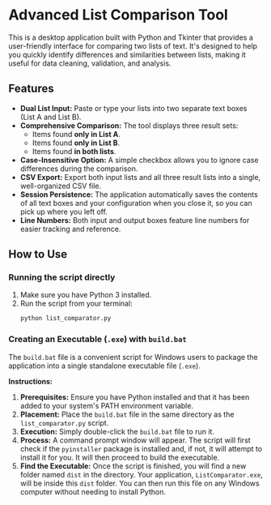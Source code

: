 # Advanced List Comparison Tool

This is a desktop application built with Python and Tkinter that provides a user-friendly interface for comparing two lists of text. It's designed to help you quickly identify differences and similarities between lists, making it useful for data cleaning, validation, and analysis.



## Features

* **Dual List Input:** Paste or type your lists into two separate text boxes (List A and List B).
* **Comprehensive Comparison:** The tool displays three result sets:
    * Items found **only in List A**.
    * Items found **only in List B**.
    * Items found **in both lists**.
* **Case-Insensitive Option:** A simple checkbox allows you to ignore case differences during the comparison.
* **CSV Export:** Export both input lists and all three result lists into a single, well-organized CSV file.
* **Session Persistence:** The application automatically saves the contents of all text boxes and your configuration when you close it, so you can pick up where you left off.
* **Line Numbers:** Both input and output boxes feature line numbers for easier tracking and reference.

## How to Use

### Running the script directly

1.  Make sure you have Python 3 installed.
2.  Run the script from your terminal:
    ```bash
    python list_comparator.py
    ```

### Creating an Executable (`.exe`) with `build.bat`

The `build.bat` file is a convenient script for Windows users to package the application into a single standalone executable file (`.exe`).

**Instructions:**

1.  **Prerequisites:** Ensure you have Python installed and that it has been added to your system's PATH environment variable.
2.  **Placement:** Place the `build.bat` file in the same directory as the `list_comparator.py` script.
3.  **Execution:** Simply double-click the `build.bat` file to run it.
4.  **Process:** A command prompt window will appear. The script will first check if the `pyinstaller` package is installed and, if not, it will attempt to install it for you. It will then proceed to build the executable.
5.  **Find the Executable:** Once the script is finished, you will find a new folder named `dist` in the directory. Your application, `ListComparator.exe`, will be inside this `dist` folder. You can then run this file on any Windows computer without needing to install Python.

